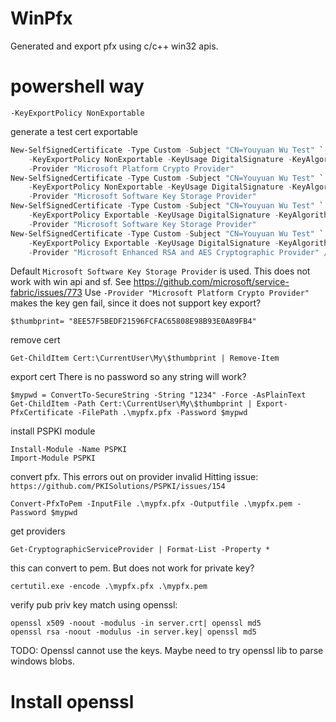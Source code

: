 # WinPfx
Generated and export pfx using c/c++ win32 apis.

# powershell way

```
-KeyExportPolicy NonExportable
```

generate a test cert exportable
```ps1
New-SelfSignedCertificate -Type Custom -Subject "CN=Youyuan Wu Test" `
    -KeyExportPolicy NonExportable -KeyUsage DigitalSignature -KeyAlgorithm RSA -KeyLength 2048 -CertStoreLocation "Cert:\CurrentUser\My" `
    -Provider "Microsoft Platform Crypto Provider"
New-SelfSignedCertificate -Type Custom -Subject "CN=Youyuan Wu Test" `
    -KeyExportPolicy NonExportable -KeyUsage DigitalSignature -KeyAlgorithm RSA -KeyLength 2048 -CertStoreLocation "Cert:\CurrentUser\My" `
    -Provider "Microsoft Software Key Storage Provider"
New-SelfSignedCertificate -Type Custom -Subject "CN=Youyuan Wu Test" `
    -KeyExportPolicy Exportable -KeyUsage DigitalSignature -KeyAlgorithm RSA -KeyLength 2048 -CertStoreLocation "Cert:\CurrentUser\My"`
    -Provider "Microsoft Software Key Storage Provider"
New-SelfSignedCertificate -Type Custom -Subject "CN=Youyuan Wu Test" `
    -KeyExportPolicy Exportable -KeyUsage DigitalSignature -KeyAlgorithm RSA -KeyLength 2048 -CertStoreLocation "Cert:\CurrentUser\My"`
    -Provider "Microsoft Enhanced RSA and AES Cryptographic Provider" // not found
```
Default `Microsoft Software Key Storage Provider` is used. This does not work with win api and sf. 
See https://github.com/microsoft/service-fabric/issues/773
Use `-Provider "Microsoft Platform Crypto Provider"` makes the key gen fail, since it does not support key export?


```
$thumbprint= "8EE57F5BEDF21596FCFAC65808E98B93E0A89FB4"
```

remove cert
```
Get-ChildItem Cert:\CurrentUser\My\$thumbprint | Remove-Item
```

export cert
There is no password so any string will work?
```
$mypwd = ConvertTo-SecureString -String "1234" -Force -AsPlainText
Get-ChildItem -Path Cert:\CurrentUser\My\$thumbprint | Export-PfxCertificate -FilePath .\mypfx.pfx -Password $mypwd
```

install PSPKI module
```
Install-Module -Name PSPKI
Import-Module PSPKI
```
convert pfx. This errors out on provider invalid
Hitting issue: `https://github.com/PKISolutions/PSPKI/issues/154`
```
Convert-PfxToPem -InputFile .\mypfx.pfx -Outputfile .\mypfx.pem -Password $mypwd
```
get providers
```
Get-CryptographicServiceProvider | Format-List -Property *
```


this can convert to pem. But does not work for private key?
```
certutil.exe -encode .\mypfx.pfx .\mypfx.pem
```

verify pub priv key match using openssl:
```
openssl x509 -noout -modulus -in server.crt| openssl md5
openssl rsa -noout -modulus -in server.key| openssl md5
```

TODO:
Openssl cannot use the keys. Maybe need to try openssl lib to parse windows blobs.

# Install openssl